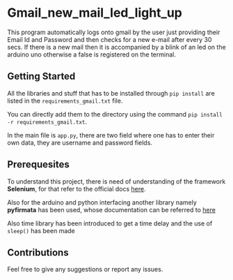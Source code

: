 # Gmail_new_mail_led_light_up
This program automatically logs onto gmail by the user just providing their Email Id and Password and then checks for a new e-mail after every 30 secs.
If there is a new mail then it is accompanied by a blink of an led on the arduino uno otherwise a false is registered on the terminal.

## Getting Started
All the libraries and stuff that has to be installed through `pip install` are listed in the `requirements_gmail.txt` file.

You can directly add them to the directory using the command `pip install -r requirements_gmail.txt`.  

In the main file is `app.py`, there are two field where one has to enter their own data, they are username and password fields.

## Prerequesites
To understand this project, there is need of understanding of the framework **Selenium**, for that refer to the official docs [here](https://selenium-python.readthedocs.io/).

Also for the arduino and python interfacing another library namely **pyfirmata** has been used, whose documentation can be referred to [here](https://hub.packtpub.com/prototyping-arduino-projects-using-python/)

Also time library has been introduced to get a time delay and the use of `sleep()` has been made

## Contributions
Feel free to give any suggestions or report any issues.
